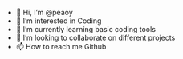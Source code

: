 - 👋 Hi, I’m @peaoy
- 👀 I’m interested in Coding
- 🌱 I’m currently learning basic coding tools
- 💞️ I’m looking to collaborate on different projects 
- 📫 How to reach me Github

<!---
peaoy/peaoy is a ✨ special ✨ repository because its `README.md` (this file) appears on your GitHub profile.
You can click the Preview link to take a look at your changes.
--->
